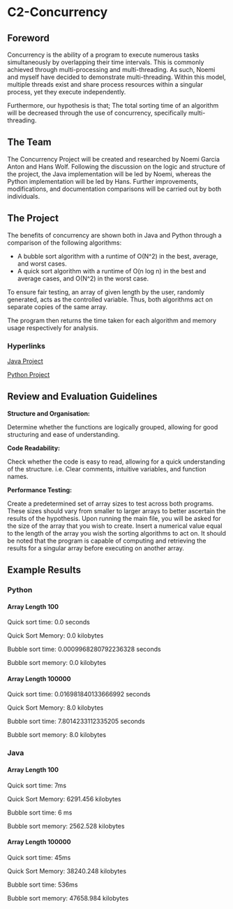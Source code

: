 # C2-Concurrency
## Foreword
Concurrency is the ability of a program to execute numerous tasks simultaneously by overlapping their time intervals. This is commonly achieved through multi-processing and multi-threading. As such, Noemi and myself have decided to demonstrate multi-threading. Within this model, multiple threads exist and share process resources within a singular process, yet they execute independently.

Furthermore, our hypothesis is that; The total sorting time of an algorithm will be decreased through the use of concurrency, specifically multi-threading.

## The Team
The Concurrency Project will be created and researched by Noemi Garcia Anton and Hans Wolf. Following the discussion on the logic and structure of the project, the Java implementation will be led by Noemi, whereas the Python implementation will be led by Hans. Further improvements, modifications, and documentation comparisons will be carried out by both individuals. 

## The Project
The benefits of concurrency are shown both in Java and Python through a comparison of the following algorithms:

- A bubble sort algorithm with a runtime of O(N^2) in the best, average, and worst cases.
- A quick sort algorithm with a runtime of O(n log n) in the best and average cases, and O(N^2) in the worst case.

To ensure fair testing, an array of given length by the user, randomly generated, acts as the controlled variable. Thus, both algorithms act on separate copies of the same array. 

The program then returns the time taken for each algorithm and memory usage respectively for analysis.

### Hyperlinks
[Java Project](https://github.com/CIS1221-2023-2024/C2-Concurrency/tree/main/javaProject)

[Python Project](https://github.com/CIS1221-2023-2024/C2-Concurrency/tree/7aba591bcfea026d19c7ddffadcc0277155ce170/Multi-Threading-Python)

## Review and Evaluation Guidelines
**Structure and Organisation:** 

Determine whether the functions are logically grouped, allowing for good structuring and ease of understanding.

**Code Readability:** 

Check whether the code is easy to read, allowing for a quick understanding of the structure. i.e. Clear comments, intuitive variables, and function names.

**Performance Testing:** 

Create a predetermined set of array sizes to test across both programs. These sizes should vary from smaller to larger arrays to better ascertain the results of the hypothesis. Upon running the main file, you will be asked for the size of the array that you wish to create. Insert a numerical value equal to the length of the array you wish the sorting algorithms to act on. It should be noted that the program is capable of computing and retrieving the results for a singular array before executing on another array.

## Example Results

### Python

#### Array Length 100
Quick sort time: 0.0 seconds

Quick Sort Memory: 0.0 kilobytes

Bubble sort time: 0.0009968280792236328 seconds

Bubble sort memory: 0.0 kilobytes

#### Array Length 100000
Quick sort time: 0.016981840133666992 seconds

Quick Sort Memory: 8.0 kilobytes

Bubble sort time: 7.8014233112335205 seconds

Bubble sort memory: 8.0 kilobytes

### Java

#### Array Length 100
Quick sort time: 7ms

Quick Sort Memory:  6291.456 kilobytes

Bubble sort time: 6 ms

Bubble sort memory: 2562.528 kilobytes

#### Array Length 100000
Quick sort time: 45ms

Quick Sort Memory: 38240.248 kilobytes

Bubble sort time: 536ms

Bubble sort memory: 47658.984 kilobytes

